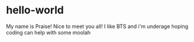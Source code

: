 # hello-world

My name is Praise! Nice to meet you all!
I like BTS and i'm underage hoping coding can help with some moolah
